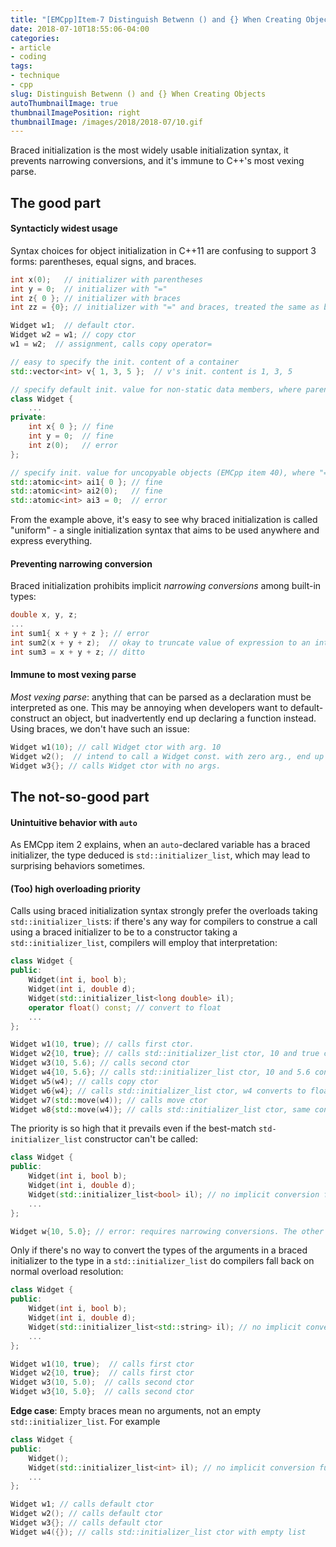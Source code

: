 ```yaml
---
title: "[EMCpp]Item-7 Distinguish Betwenn () and {} When Creating Objects"
date: 2018-07-10T18:55:06-04:00
categories:
- article
- coding
tags:
- technique
- cpp
slug: Distinguish Betwenn () and {} When Creating Objects
autoThumbnailImage: true
thumbnailImagePosition: right
thumbnailImage: /images/2018/2018-07/10.gif
---
```


Braced initialization is the most widely usable initialization syntax, it prevents narrowing conversions, and it's immune to C++'s most vexing parse.
<!--more-->

## The good part

#### Syntacticly widest usage

Syntax choices for object initialization in C++11 are confusing to support 3 forms: parentheses, equal signs, and braces.

```cpp
int x(0);   // initializer with parentheses
int y = 0;  // initializer with "="
int z{ 0 }; // initializer with braces
int zz = {0}; // initializer with "=" and braces, treated the same as braces-only version.

Widget w1;  // default ctor.
Widget w2 = w1; // copy ctor
w1 = w2;  // assignment, calls copy operator=

// easy to specify the init. content of a container
std::vector<int> v{ 1, 3, 5 };  // v's init. content is 1, 3, 5

// specify default init. value for non-static data members, where parentheses not allowed
class Widget {
    ...
private:
    int x{ 0 }; // fine
    int y = 0;  // fine
    int z(0);   // error
};

// specify init. value for uncopyable objects (EMCpp item 40), where "=" not allowed
std::atomic<int> ai1{ 0 }; // fine
std::atomic<int> ai2(0);   // fine
std::atomic<int> ai3 = 0;  // error
```

From the example above, it's easy to see why braced initialization is called "uniform" - a single initialization syntax that aims to be used anywhere and express everything.

#### Preventing narrowing conversion

Braced initialization prohibits implicit _narrowing conversions_ among built-in types:

```cpp
double x, y, z;
...
int sum1{ x + y + z }; // error
int sum2(x + y + z);  // okay to truncate value of expression to an int
int sum3 = x + y + z; // ditto
```

#### Immune to most vexing parse

_Most vexing parse_: anything that can be parsed as a declaration must be interpreted as one. This may be annoying when developers want to default-construct an object, but inadvertently end up declaring a function instead. Using braces, we don't have such an issue:

```cpp
Widget w1(10); // call Widget ctor with arg. 10
Widget w2();  // intend to call a Widget const. with zero arg., end up declaring a func. named w2 that returns a Widget
Widget w3{}; // calls Widget ctor with no args.
```

## The not-so-good part

#### Unintuitive behavior with `auto`

As EMCpp item 2 explains, when an `auto`-declared variable has a braced initializer, the type deduced is `std::initializer_list`, which may lead to surprising behaviors sometimes.

#### (Too) high overloading priority

Calls using braced initialization syntax strongly prefer the overloads taking `std::initializer_list`s: if there's any way for compilers to construe a call using a braced initializer to be to a constructor taking a `std::initializer_list`, compilers will employ that interpretation:

```cpp
class Widget {
public:
    Widget(int i, bool b);
    Widget(int i, double d);
    Widget(std::initializer_list<long double> il);
    operator float() const; // convert to float
    ...
};

Widget w1(10, true); // calls first ctor.
Widget w2{10, true}; // calls std::initializer_list ctor, 10 and true convert to long double
Widget w3(10, 5.6); // calls second ctor
Widget w4{10, 5.6}; // calls std::initializer_list ctor, 10 and 5.6 convert to long double
Widget w5(w4); // calls copy ctor
Widget w6{w4}; // calls std::initializer_list ctor, w4 converts to float, and float converts to long double
Widget w7(std::move(w4)); // calls move ctor
Widget w8{std::move(w4)}; // calls std::initializer_list ctor, same conversion as w6
```

The priority is so high that it prevails even if the best-match `std-initializer_list` constructor can't be called:

```cpp
class Widget {
public:
    Widget(int i, bool b);
    Widget(int i, double d);
    Widget(std::initializer_list<bool> il); // no implicit conversion funcs
    ...
};

Widget w{10, 5.0}; // error: requires narrowing conversions. The other callable ctors is shadowed
```

Only if there's no way to convert the types of the arguments in a braced initializer to the type in a `std::initializer_list` do compilers fall back on normal overload resolution:

```cpp
class Widget {
public:
    Widget(int i, bool b);
    Widget(int i, double d);
    Widget(std::initializer_list<std::string> il); // no implicit conversion funcs
    ...
};

Widget w1(10, true);  // calls first ctor
Widget w2{10, true};  // calls first ctor
Widget w3(10, 5.0);  // calls second ctor
Widget w3{10, 5.0};  // calls second ctor
```

**Edge case**: Empty braces mean no arguments, not an empty `std::initializer_list`. For example

```cpp
class Widget {
public:
    Widget();
    Widget(std::initializer_list<int> il); // no implicit conversion funcs
    ...
};

Widget w1; // calls default ctor
Widget w2(); // calls default ctor
Widget w3{}; // calls default ctor
Widget w4({}); // calls std::initializer_list ctor with empty list
```